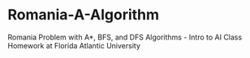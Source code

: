# Romania-A-Algorithm
Romania Problem with A*, BFS, and DFS Algorithms - Intro to AI Class Homework at Florida Atlantic University
